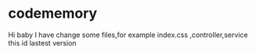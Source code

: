 # codememory
Hi baby
I have change some files,for  example index.css ,controller,service
this id lastest version

